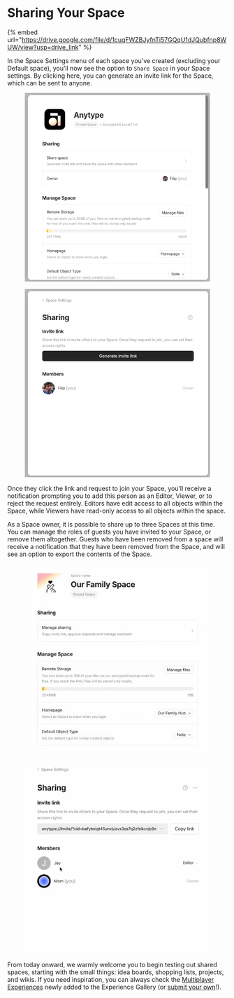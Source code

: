 # Sharing Your Space

{% embed url="https://drive.google.com/file/d/1cuqFWZBJyfnTi57GQqU1dJQubfnp8WUW/view?usp=drive_link" %}

In the Space Settings menu of each space you’ve created (excluding your Default space), you’ll now see the option to `Share Space` in your Space settings. By clicking here, you can generate an invite link for the Space, which can be sent to anyone.

<div>

<figure><img src="../../.gitbook/assets/image (57).png" alt=""><figcaption></figcaption></figure>

 

<figure><img src="../../.gitbook/assets/image (56).png" alt=""><figcaption></figcaption></figure>

</div>

Once they click the link and request to join your Space, you’ll receive a notification prompting you to add this person as an Editor, Viewer, or to reject the request entirely. Editors have edit access to all objects within the Space, while Viewers have read-only access to all objects within the space.

As a Space owner, it is possible to share up to three Spaces at this time. You can manage the roles of guests you have invited to your Space, or remove them altogether. Guests who have been removed from a space will receive a notification that they have been removed from the Space, and will see an option to export the contents of the Space.

<div>

<figure><img src="../../.gitbook/assets/image (63).png" alt=""><figcaption></figcaption></figure>

 

<figure><img src="../../.gitbook/assets/image (61).png" alt=""><figcaption></figcaption></figure>

</div>

From today onward, we warmly welcome you to begin testing out shared spaces, starting with the small things: idea boards, shopping lists, projects, and wikis. If you need inspiration, you can always check the [Multiplayer Experiences](https://gallery.any.coop) newly added to the Experience Gallery (or [submit your own](../../use-cases/any-experience-gallery.md)!).
